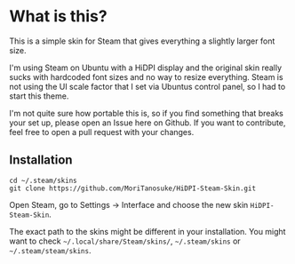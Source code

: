 What is this?
=============

This is a simple skin for Steam that gives everything a slightly larger font size.

I'm using Steam on Ubuntu with a HiDPI display and the original skin really sucks with hardcoded font sizes and no way to resize everything. Steam is not using the UI scale factor that I set via Ubuntus control panel, so I had to start this theme.

I'm not quite sure how portable this is, so if you find something that breaks your set up, please open an Issue here on Github. If you want to contribute, feel free to open a pull request with your changes.

Installation
------------

````
cd ~/.steam/skins
git clone https://github.com/MoriTanosuke/HiDPI-Steam-Skin.git
````

Open Steam, go to Settings -> Interface and choose the new skin `HiDPI-Steam-Skin`.

The exact path to the skins might be different in your installation. You might want to check `~/.local/share/Steam/skins/`, `~/.steam/skins` or `~/.steam/steam/skins`.

